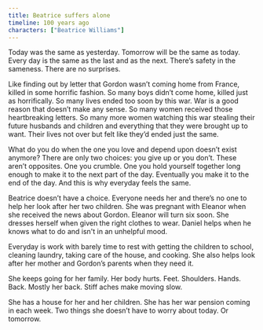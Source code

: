```yaml
---
title: Beatrice suffers alone
timeline: 100 years ago
characters: ["Beatrice Williams"]
---
```

Today was the same as yesterday. Tomorrow will be the same as today. Every day is the same as the last and as the next. There’s safety in the sameness. There are no surprises. 

Like finding out by letter that Gordon wasn’t coming home from France, killed in some horrific fashion. So many boys didn’t come home, killed just as horrifically. So many lives ended too soon by this war. War is a good reason that doesn’t make any sense. So many women received those heartbreaking letters. So many more women watching this war stealing their future husbands and children and everything that they were brought up to want. Their lives not over but felt like they’d ended just the same.

What do you do when the one you love and depend upon doesn’t exist anymore? There are only two choices: you give up or you don’t. These aren’t opposites. One you crumble. One you hold yourself together long enough to make it to the next part of the day. Eventually you make it to the end of the day. And this is why everyday feels the same. 

Beatrice doesn’t have a choice. Everyone needs her and there’s no one to help her look after her two children. She was pregnant with Eleanor when she received the news about Gordon. Eleanor will turn six soon. She dresses herself when given the right clothes to wear. Daniel helps when he knows what to do and isn't in an unhelpful mood.

Everyday is work with barely time to rest with getting the children to school, cleaning laundry, taking care of the house, and cooking. She also helps look after her mother and Gordon’s parents when they need it. 

She keeps going for her family. Her body hurts. Feet. Shoulders. Hands. Back. Mostly her back. Stiff aches make moving slow. 

She has a house for her and her children. She has her war pension coming in each week. Two things she doesn’t have to worry about today. Or tomorrow.